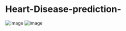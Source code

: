 # Heart-Disease-prediction-


![image](https://user-images.githubusercontent.com/80022378/220193429-088cf588-ab6c-4762-b8a5-199c360df107.png)
![image](https://user-images.githubusercontent.com/80022378/220193311-59ef775c-1494-4972-85a8-f2b0c85b8288.png)

